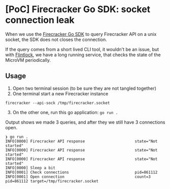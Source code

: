 # [PoC] Firecracker Go SDK: socket connection leak

When we use the [Firecracker Go SDK][fc-go-sdk] to query Firecracker API on a
unix socket, the SDK does not closes the connection.

If the query comes from a short lived CLI tool, it wouldn't be an issue, but
with [Flintlock][flintlock], we have a long running service, that checks the
state of the MicroVM periodically.

[fc-go-sdk]: https://github.com/firecracker-microvm/firecracker-go-sdk
[flintlock]: https://github.com/weaveworks/flintlock/issues/266

## Usage

1. Open two terminal session (to be sure they are not tangled together)
2. One terminal start a new Firecracker instance
```
firecracker --api-sock /tmp/firecracker.socket
```
3. On the other one, run this go application: `go run .`

Output shows we made 3 queries, and after they we still have 3 connections
open.

```
❯ go run .
INFO[0000] Firecracker API response                      state="Not started"
INFO[0000] Firecracker API response                      state="Not started"
INFO[0000] Firecracker API response                      state="Not started"
INFO[0000] Sleep a bit
INFO[0001] Check connections                             pid=861112
INFO[0001] Open connection                               count=3 pid=861112 target=/tmp/firecracker.socket
```
